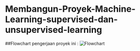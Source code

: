 # Membangun-Proyek-Machine-Learning-supervised-dan-unsupervised-learning

##Flowchart pengerjaan proyek ini :
![Flowchart](https://github.com/user-attachments/assets/96feec62-9cf0-4e50-b56a-d239e7bd99dd)

